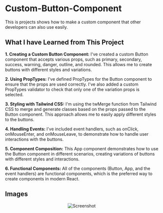 # Custom-Button-Component
This is projects shows how to make a custom component that other developers can also use easily.

## What I have Learned from This Project
**1. Creating a Custom Button Component:** I've created a custom Button component that accepts various props, such as primary, secondary, success, warning, danger, outline, and rounded. This allows me to create buttons with different styles and variations.

**2. Using PropTypes:** I've defined PropTypes for the Button component to ensure that the props are used correctly. I've also added a custom PropTypes validator to check that only one of the variation props is selected.

**3. Styling with Tailwind CSS:** I'm using the twMerge function from Tailwind CSS to merge and generate classes based on the props passed to the Button component. This approach allows me to easily apply different styles to the buttons.

**4. Handling Events:** I've included event handlers, such as onClick, onMouseEnter, and onMouseLeave, to demonstrate how to handle user interactions with the buttons.

**5. Component Composition:** This App component demonstrates how to use the Button component in different scenarios, creating variations of buttons with different styles and interactions.

**6. Functional Components:** All of the components (Button, App, and the event handlers) are functional components, which is the preferred way to create components in modern React.

## Images
<div style="text-align: center;">
  <img src="https://github.com/dev-world-rohit/Custom-Button-Component/assets/136791205/44629b05-de75-4ece-815a-a3107f8717c0" alt="Screenshot" />
</div>
